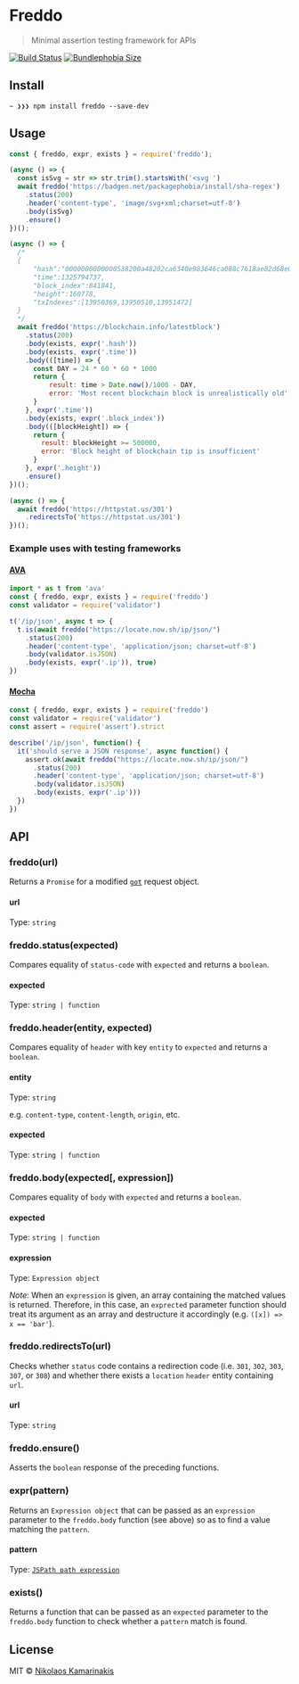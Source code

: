 # Freddo

> Minimal assertion testing framework for APIs

[![Build Status](https://travis-ci.com/k4m4/freddo.svg?branch=master)](https://travis-ci.com/k4m4/freddo) [![Bundlephobia Size](https://badgen.net/bundlephobia/min/freddo)](https://bundlephobia.com/result?p=freddo)

## Install

```
~ ❯❯❯ npm install freddo --save-dev
```

## Usage

```js
const { freddo, expr, exists } = require('freddo');

(async () => {
  const isSvg = str => str.trim().startsWith('<svg ')
  await freddo('https://badgen.net/packagephobia/install/sha-regex')
    .status(200)
    .header('content-type', 'image/svg+xml;charset=utf-8')
    .body(isSvg)
    .ensure()
})();

(async () => {
  /*
  {
      "hash":"0000000000000538200a48202ca6340e983646ca088c7618ae82d68e0c76ef5a",
      "time":1325794737,
      "block_index":841841,
      "height":160778,
      "txIndexes":[13950369,13950510,13951472]
  }
  */
  await freddo('https://blockchain.info/latestblock')
    .status(200)
    .body(exists, expr('.hash'))
    .body(exists, expr('.time'))
    .body(([time]) => {
      const DAY = 24 * 60 * 60 * 1000
      return {
          result: time > Date.now()/1000 - DAY,
          error: 'Most recent blockchain block is unrealistically old'
      }
    }, expr('.time'))
    .body(exists, expr('.block_index'))
    .body(([blockHeight]) => {
      return {
        result: blockHeight >= 500000,
        error: 'Block height of blockchain tip is insufficient'
      }
    }, expr('.height'))
    .ensure()
})();

(async () => {
  await freddo('https://httpstat.us/301')
    .redirectsTo('https://httpstat.us/301')
})();
```

### Example uses with testing frameworks

#### [AVA](https://github.com/avajs/ava)

```js
import * as t from 'ava'
const { freddo, expr, exists } = require('freddo')
const validator = require('validator')

t('/ip/json', async t => {
  t.is(await freddo("https://locate.now.sh/ip/json/")
    .status(200)
    .header('content-type', 'application/json; charset=utf-8')
    .body(validator.isJSON)
    .body(exists, expr('.ip')), true)
})
```

#### [Mocha](https://github.com/mochajs/mocha)

```js
const { freddo, expr, exists } = require('freddo')
const validator = require('validator')
const assert = require('assert').strict

describe('/ip/json', function() {
  it('should serve a JSON response', async function() {
    assert.ok(await freddo("https://locate.now.sh/ip/json/")
      .status(200)
      .header('content-type', 'application/json; charset=utf-8')
      .body(validator.isJSON)
      .body(exists, expr('.ip')))
  })
})
```

## API

### freddo(url)

Returns a `Promise` for a modified [`got`](https://github.com/sindresorhus/got) request object.

#### url

Type: `string`

### freddo.status(expected)

Compares equality of `status-code` with `expected` and returns a `boolean`.

#### expected

Type: `string | function`

### freddo.header(entity, expected)

Compares equality of `header` with key `entity` to `expected` and returns a `boolean`.

#### entity

Type: `string`

e.g. `content-type`, `content-length`, `origin`, etc.

#### expected

Type: `string | function`

### freddo.body(expected[, expression])

Compares equality of `body` with `expected` and returns a `boolean`.

#### expected

Type: `string | function`

#### expression

Type: `Expression object`

*Note*: When an `expression` is given, an array containing the matched values is returned. Therefore, in this case, an `exprected` parameter function should treat its argument as an array and destructure it accordingly (e.g. `([x]) => x == 'bar'`).

### freddo.redirectsTo(url)

Checks whether `status` code contains a redirection code (i.e. `301`, `302`, `303`, `307`, or `308`) and whether there exists a `location` `header` entity containing `url`.

#### url

Type: `string`

### freddo.ensure()

Asserts the `boolean` response of the preceding functions.

### expr(pattern)

Returns an `Expression object` that can be passed as an `expression` parameter to the `freddo.body` function (see above) so as to find a value matching the `pattern`.

#### pattern

Type: [`JSPath path expression`](https://github.com/dfilatov/jspath#documentation)

### exists()

Returns a function that can be passed as an `expected` parameter to the `freddo.body` function to check whether a `pattern` match is found.

## License

MIT © [Nikolaos Kamarinakis](https://nikolaskama.me)